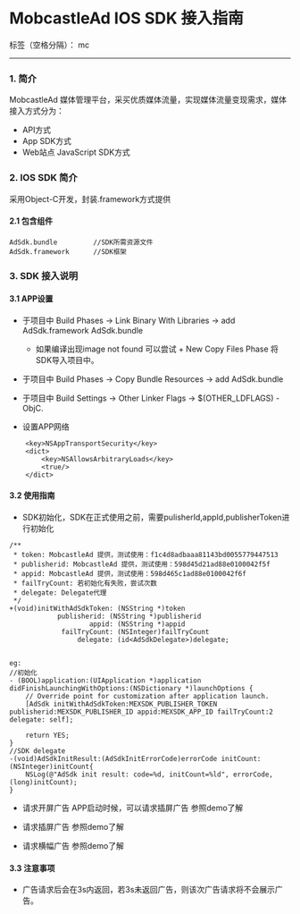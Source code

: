 # MobcastleAd IOS SDK 接入指南

标签（空格分隔）： mc 

---
### 1. 简介

MobcastleAd 媒体管理平台，采买优质媒体流量，实现媒体流量变现需求，媒体接入方式分为：

- API方式
- App SDK方式
- Web站点 JavaScript SDK方式

### 2. IOS SDK 简介

采用Object-C开发，封装.framework方式提供

#### 2.1 包含组件
```
AdSdk.bundle         //SDK所需资源文件
AdSdk.framework      //SDK框架
```

### 3. SDK 接入说明
#### 3.1 APP设置

- 于项目中 Build Phases -> Link Binary With Libraries -> add AdSdk.framework AdSdk.bundle

    - 如果编译出现image not found 可以尝试 + New Copy Files Phase 将SDK导入项目中。
    
- 于项目中 Build Phases -> Copy Bundle Resources -> add AdSdk.bundle

- 于项目中 Build Settings -> Other Linker Flags -> $(OTHER_LDFLAGS) -ObjC.
- 设置APP网络
```
    <key>NSAppTransportSecurity</key>
    <dict>
        <key>NSAllowsArbitraryLoads</key>
        <true/>
    </dict>
```

#### 3.2 使用指南
- SDK初始化，SDK在正式使用之前，需要pulisherId,appId,publisherToken进行初始化

```
/** 
 * token: MobcastleAd 提供，测试使用：f1c4d8adbaaa81143bd0055779447513
 * publisherid: MobcastleAd 提供，测试使用：598d45d21ad88e0100042f5f
 * appid: MobcastleAd 提供，测试使用：598d465c1ad88e0100042f6f
 * failTryCount: 若初始化有失败，尝试次数
 * delegate: Delegate代理
 */
+(void)initWithAdSdkToken: (NSString *)token
            publisherid: (NSString *)publisherid
                    appid: (NSString *)appid
             failTryCount: (NSInteger)failTryCount
                 delegate: (id<AdSdkDelegate>)delegate;
                 
                 
eg:
//初始化
- (BOOL)application:(UIApplication *)application didFinishLaunchingWithOptions:(NSDictionary *)launchOptions {
    // Override point for customization after application launch.
    [AdSdk initWithAdSdkToken:MEXSDK_PUBLISHER_TOKEN publisherid:MEXSDK_PUBLISHER_ID appid:MEXSDK_APP_ID failTryCount:2 delegate: self];
    
    return YES;
}
//SDK delegate
-(void)AdSdkInitResult:(AdSdkInitErrorCode)errorCode initCount:(NSInteger)initCount{
    NSLog(@"AdSdk init result: code=%d, initCount=%ld", errorCode, (long)initCount);
}
```

- 请求开屏广告
APP启动时候，可以请求插屏广告
参照demo了解

- 请求插屏广告
参照demo了解

- 请求横幅广告
参照demo了解

#### 3.3 注意事项
- 广告请求后会在3s内返回，若3s未返回广告，则该次广告请求将不会展示广告。
